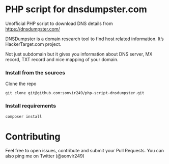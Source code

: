 # PHP script for dnsdumpster.com

Unofficial PHP script to download DNS details from https://dnsdumpster.com/

DNSDumpster is a domain research tool to find host related information. It’s HackerTarget.com project.

Not just subdomain but it gives you information about DNS server, MX record, TXT record and nice mapping of your domain.


### Install from the sources
Clone the repo
```
git clone git@github.com:sonvir249/php-script-dnsdumpster.git
```

### Install requirements
```
composer install
```



# Contributing
Feel free to open issues, contribute and submit your Pull Requests. You can also ping me on Twitter (@sonvir249)
